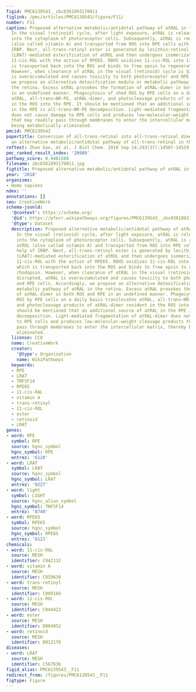 ```yaml
---
figid: PMC6139543__zbc0381893170011
figlink: /pmc/articles/PMC6139543/figure/F11/
number: F11
caption: Proposed alternative metabolic/antidotal pathway of atRAL in the retina.
  In the visual (retinoid) cycle, after light exposure, atRAL is released from rhodopsin
  into the cytoplasm of photoreceptor cells. Subsequently, atRAL is reduced into atROL
  (also called vitamin A) and transported from ROS into RPE cells with the help of
  IRBP. Next, all-trans-retinyl ester is generated by lecithin:retinol acyltransferase
  (LRAT)-mediated esterification of atROL and then undergoes isomerization to produce
  11-cis-ROL with the action of RPE65. RDH5 oxidizes 11-cis-ROL into 11-cis-RAL, which
  is transported back into the ROS and binds to free opsin to regenerate fresh rhodopsin.
  However, when clearance of atRAL in the visual (retinoid) cycle is disrupted, atRAL
  is overaccumulated and causes toxicity to both photoreceptor and RPE cells. Accordingly,
  we propose an alternative detoxification module or metabolic pathway of atRAL in
  the retina. Excess atRAL provokes the formation of atRAL-dimer in both ROS and RPE
  in an undefined manner. Phagocytosis of shed ROS by RPE cells on a daily basis translocates
  atRAL, all-trans–NR-PE, atRAL-dimer, and photocleavage products of atRAL-dimer resident
  in the ROS into the RPE. It should be mentioned that an additional source of atRAL
  in the RPE is all-trans–NR-PE decomposition. Light-mediated fragmentation of atRAL-dimer
  does not cause damage to RPE cells and produces low-molecular-weight cleavage products
  that may readily pass through membranes to enter the intercellular matrix, thereby
  being metabolically eliminated.
pmcid: PMC6139543
papertitle: Conversion of all-trans-retinal into all-trans-retinal dimer reflects
  an alternative metabolic/antidotal pathway of all-trans-retinal in the retina.
reftext: Zhan Gao, et al. J Biol Chem. 2018 Sep 14;293(37):14507-14519.
pmc_ranked_result_index: '20989'
pathway_score: 0.9401588
filename: zbc0381893170011.jpg
figtitle: Proposed alternative metabolic/antidotal pathway of atRAL in the retina
year: '2018'
organisms:
- Homo sapiens
ndex: ''
annotations: []
seo: CreativeWork
schema-jsonld:
  '@context': https://schema.org/
  '@id': https://pfocr.wikipathways.org/figures/PMC6139543__zbc0381893170011.html
  '@type': Dataset
  description: Proposed alternative metabolic/antidotal pathway of atRAL in the retina.
    In the visual (retinoid) cycle, after light exposure, atRAL is released from rhodopsin
    into the cytoplasm of photoreceptor cells. Subsequently, atRAL is reduced into
    atROL (also called vitamin A) and transported from ROS into RPE cells with the
    help of IRBP. Next, all-trans-retinyl ester is generated by lecithin:retinol acyltransferase
    (LRAT)-mediated esterification of atROL and then undergoes isomerization to produce
    11-cis-ROL with the action of RPE65. RDH5 oxidizes 11-cis-ROL into 11-cis-RAL,
    which is transported back into the ROS and binds to free opsin to regenerate fresh
    rhodopsin. However, when clearance of atRAL in the visual (retinoid) cycle is
    disrupted, atRAL is overaccumulated and causes toxicity to both photoreceptor
    and RPE cells. Accordingly, we propose an alternative detoxification module or
    metabolic pathway of atRAL in the retina. Excess atRAL provokes the formation
    of atRAL-dimer in both ROS and RPE in an undefined manner. Phagocytosis of shed
    ROS by RPE cells on a daily basis translocates atRAL, all-trans–NR-PE, atRAL-dimer,
    and photocleavage products of atRAL-dimer resident in the ROS into the RPE. It
    should be mentioned that an additional source of atRAL in the RPE is all-trans–NR-PE
    decomposition. Light-mediated fragmentation of atRAL-dimer does not cause damage
    to RPE cells and produces low-molecular-weight cleavage products that may readily
    pass through membranes to enter the intercellular matrix, thereby being metabolically
    eliminated.
  license: CC0
  name: CreativeWork
  creator:
    '@type': Organization
    name: WikiPathways
  keywords:
  - RPE
  - LRAT
  - TNFSF14
  - RPE65
  - 11-cis-RAL
  - vitamin A
  - trans-retinyl
  - 11-cis-ROL
  - ester
  - retinoid
  - LRAT
genes:
- word: RPE
  symbol: RPE
  source: hgnc_symbol
  hgnc_symbol: RPE
  entrez: '6120'
- word: LRAT
  symbol: LRAT
  source: hgnc_symbol
  hgnc_symbol: LRAT
  entrez: '9227'
- word: light
  symbol: LIGHT
  source: hgnc_alias_symbol
  hgnc_symbol: TNFSF14
  entrez: '8740'
- word: RPE65
  symbol: RPE65
  source: hgnc_symbol
  hgnc_symbol: RPE65
  entrez: '6121'
chemicals:
- word: 11-cis-RAL
  source: MESH
  identifier: C042132
- word: vitamin A
  source: MESH
  identifier: C059630
- word: trans-retinyl
  source: MESH
  identifier: C009166
- word: 11-cis-ROL
  source: MESH
  identifier: C044422
- word: ester
  source: MESH
  identifier: D004952
- word: retinoid
  source: MESH
  identifier: D012176
diseases:
- word: LRAT
  source: MESH
  identifier: C567636
figid_alias: PMC6139543__F11
redirect_from: /figures/PMC6139543__F11
figtype: Figure
---
```

